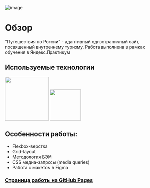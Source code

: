 <img src="https://i.ibb.co/bvMySSb/image.png" alt="image">

# Обзор

"Путешествия по России" - адаптивный одностраничный сайт, посвященный внутреннему туризму. Работа выполнена в рамках обучения в Яндекс.Практикум

## Используемые технологии
<img src="https://upload.wikimedia.org/wikipedia/commons/6/61/HTML5_logo_and_wordmark.svg" width="140px" height="auto"> <img src="https://upload.wikimedia.org/wikipedia/commons/3/3d/CSS.3.svg" width="100px" height="auto">

## Особенности работы:
* Flexbox-верстка
* Grid-layout
* Методология БЭМ
* CSS медиа-запросы (media queries)
* Работа с макетом в Figma

### <a href="https://ruslanaf.github.io/russian-travel/" target="_blank">Страница работы на GitHub Pages</a>
